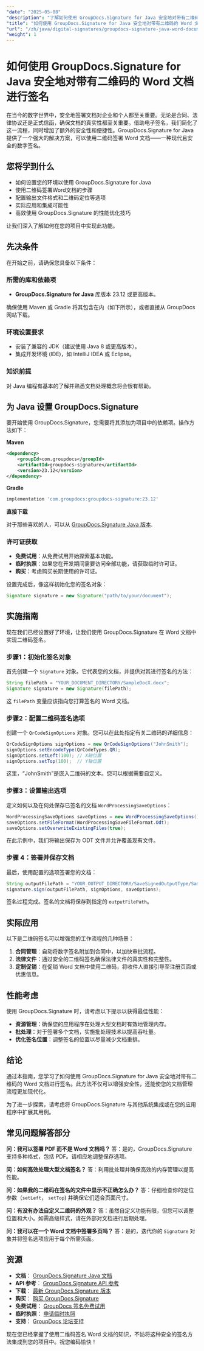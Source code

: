 ```yaml
---
"date": "2025-05-08"
"description": "了解如何使用 GroupDocs.Signature for Java 安全地对带有二维码的 Word 文档进行签名。这份全面的指南将简化您的数字签名流程。"
"title": "如何使用 GroupDocs.Signature for Java 安全地对带有二维码的 Word 文档进行签名"
"url": "/zh/java/digital-signatures/groupdocs-signature-java-word-documents-qr-code/"
"weight": 1
---
```


# 如何使用 GroupDocs.Signature for Java 安全地对带有二维码的 Word 文档进行签名

在当今的数字世界中，安全地签署文档对企业和个人都至关重要。无论是合同、法律协议还是正式信函，确保文档的真实性都至关重要。借助电子签名，我们简化了这一流程，同时增加了额外的安全性和便捷性。GroupDocs.Signature for Java 提供了一个强大的解决方案，可以使用二维码签署 Word 文档——一种现代且安全的数字签名。

## 您将学到什么

- 如何设置您的环境以使用 GroupDocs.Signature for Java
- 使用二维码签署Word文档的步骤
- 配置输出文件格式和二维码定位等选项
- 实际应用和集成可能性
- 高效使用 GroupDocs.Signature 的性能优化技巧

让我们深入了解如何在您的项目中实现此功能。

## 先决条件

在开始之前，请确保您具备以下条件：

### 所需的库和依赖项

- **GroupDocs.Signature for Java** 库版本 23.12 或更高版本。
  
确保使用 Maven 或 Gradle 将其包含在内（如下所示），或者直接从 GroupDocs 网站下载。

### 环境设置要求

- 安装了兼容的 JDK（建议使用 Java 8 或更高版本）。
- 集成开发环境 (IDE)，如 IntelliJ IDEA 或 Eclipse。

### 知识前提

对 Java 编程有基本的了解并熟悉文档处理概念将会很有帮助。

## 为 Java 设置 GroupDocs.Signature

要开始使用 GroupDocs.Signature，您需要将其添加为项目中的依赖项。操作方法如下：

**Maven**

```xml
<dependency>
    <groupId>com.groupdocs</groupId>
    <artifactId>groupdocs-signature</artifactId>
    <version>23.12</version>
</dependency>
```

**Gradle**

```gradle
implementation 'com.groupdocs:groupdocs-signature:23.12'
```

**直接下载**

对于那些喜欢的人，可以从 [GroupDocs.Signature Java 版本](https://releases。groupdocs.com/signature/java/).

### 许可证获取

- **免费试用**：从免费试用开始探索基本功能。
- **临时执照**：如果您在开发期间需要访问全部功能，请获取临时许可证。
- **购买**：考虑购买长期使用的许可证。

设置完成后，像这样初始化您的签名对象：

```java
Signature signature = new Signature("path/to/your/document");
```

## 实施指南

现在我们已经设置好了环境，让我们使用 GroupDocs.Signature 在 Word 文档中实现二维码签名。

### 步骤1：初始化签名对象

首先创建一个 `Signature` 对象。它代表您的文档，并提供对其进行签名的方法：

```java
String filePath = "YOUR_DOCUMENT_DIRECTORY/SampleDocX.docx";
Signature signature = new Signature(filePath);
```

这 `filePath` 变量应该指向您打算签名的 Word 文档。

### 步骤2：配置二维码签名选项

创建一个 `QrCodeSignOptions` 对象。您可以在此处指定有关二维码的详细信息：

```java
QrCodeSignOptions signOptions = new QrCodeSignOptions("JohnSmith");
signOptions.setEncodeType(QrCodeTypes.QR);
signOptions.setLeft(100); // X轴位置
signOptions.setTop(100);  // Y轴位置
```

这里，“JohnSmith”是嵌入二维码的文本。您可以根据需要自定义。

### 步骤3：设置输出选项

定义如何以及在何处保存已签名的文档 `WordProcessingSaveOptions`：

```java
WordProcessingSaveOptions saveOptions = new WordProcessingSaveOptions();
saveOptions.setFileFormat(WordProcessingSaveFileFormat.Odt);
saveOptions.setOverwriteExistingFiles(true);
```

在此示例中，我们将输出保存为 ODT 文件并允许覆盖现有文件。

### 步骤 4：签署并保存文档

最后，使用配置的选项签署您的文档：

```java
String outputFilePath = "YOUR_OUTPUT_DIRECTORY/SaveSignedOutputType/SampleDocX.odt";
signature.sign(outputFilePath, signOptions, saveOptions);
```

签名过程完成。签名的文档将保存到指定的 `outputFilePath`。

## 实际应用

以下是二维码签名可以增强您的工作流程的几种场景：

1. **合同管理**：自动将数字签名附加到合同中，以加快审批流程。
2. **法律文件**：通过安全的二维码签名确保法律文件的真实性和完整性。
3. **定制促销**：在促销 Word 文档中使用二维码，将收件人直接引导至注册页面或优惠信息。

## 性能考虑

使用 GroupDocs.Signature 时，请考虑以下提示以获得最佳性能：

- **资源管理**：确保您的应用程序在处理大型文档时有效地管理内存。
- **批处理**：对于签署多个文档，实施批处理技术以提高吞吐量。
- **优化签名位置**：调整签名的位置以尽量减少文档重排。

## 结论

通过本指南，您学习了如何使用 GroupDocs.Signature for Java 安全地对带有二维码的 Word 文档进行签名。此方法不仅可以增强安全性，还能使您的文档管理流程更加现代化。 

为了进一步探索，请考虑将 GroupDocs.Signature 与其他系统集成或在您的应用程序中扩展其用例。

## 常见问题解答部分

**问：我可以签署 PDF 而不是 Word 文档吗？**
答：是的，GroupDocs.Signature 支持多种格式，包括 PDF。请相应地调整保存选项。

**问：如何高效处理大型文档签名？**
答：利用批处理并确保高效的内存管理以提高性能。

**问：如果我的二维码在签名的文件中显示不正确怎么办？**
答：仔细检查你的定位参数（`setLeft`， `setTop`) 并确保它们适合页面尺寸。

**问：有没有办法自定义二维码的外观？**
答：虽然自定义功能有限，但您可以调整位置和大小。如需高级样式，请在外部对文档进行后期处理。

**问：我可以在一个 Word 文档中签署多页吗？**
答：是的，迭代你的 `Signature` 对象并将签名选项应用于每个所需页面。

## 资源

- **文档**： [GroupDocs.Signature Java 文档](https://docs.groupdocs.com/signature/java/)
- **API 参考**： [GroupDocs.Signature API 参考](https://reference.groupdocs.com/signature/java/)
- **下载**： [最新 GroupDocs.Signature 版本](https://releases.groupdocs.com/signature/java/)
- **购买**： [购买 GroupDocs.Signature](https://purchase.groupdocs.com/buy)
- **免费试用**： [GroupDocs 签名免费试用](https://releases.groupdocs.com/signature/java/)
- **临时执照**： [申请临时执照](https://purchase.groupdocs.com/temporary-license/)
- **支持**： [GroupDocs 论坛支持](https://forum.groupdocs.com/c/signature/)

现在您已经掌握了使用二维码签名 Word 文档的知识，不妨将这种安全的签名方法集成到您的项目中。祝您编码愉快！